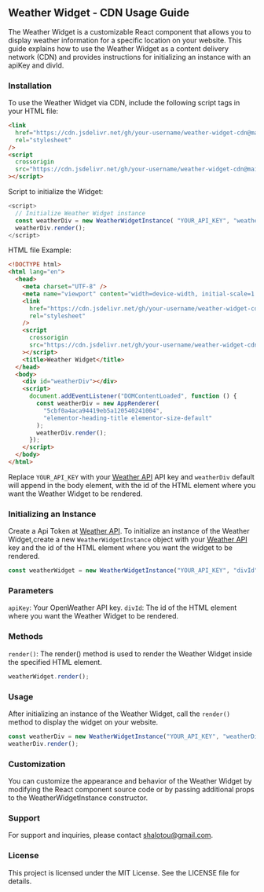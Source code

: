 ## Weather Widget - CDN Usage Guide

The Weather Widget is a customizable React component that allows you to display weather information for a specific location on your website. This guide explains how to use the Weather Widget as a content delivery network (CDN) and provides instructions for initializing an instance with an apiKey and divId.

### Installation

To use the Weather Widget via CDN, include the following script tags in your HTML file:

```html
<link
  href="https://cdn.jsdelivr.net/gh/your-username/weather-widget-cdn@main/build/static/css/main.d5289b2f.css"
  rel="stylesheet"
/>
<script
  crossorigin
  src="https://cdn.jsdelivr.net/gh/your-username/weather-widget-cdn@main/build/static/js/main.c3a408dd.js"
></script>
```

Script to initialize the Widget:

```js
<script>
  // Initialize Weather Widget instance 
  const weatherDiv = new WeatherWidgetInstance( "YOUR_API_KEY", "weatherDiv" );
  weatherDiv.render();
</script>
```

HTML file Example:

```html
<!DOCTYPE html>
<html lang="en">
  <head>
    <meta charset="UTF-8" />
    <meta name="viewport" content="width=device-width, initial-scale=1.0" />
    <link
      href="https://cdn.jsdelivr.net/gh/your-username/weather-widget-cdn@main/build/static/css/main.css"
      rel="stylesheet"
    />
    <script
      crossorigin
      src="https://cdn.jsdelivr.net/gh/your-username/weather-widget-cdn@main/build/static/js/main.js"
    ></script>
    <title>Weather Widget</title>
  </head>
  <body>
    <div id="weatherDiv"></div>
    <script>
      document.addEventListener("DOMContentLoaded", function () {
        const weatherDiv = new AppRenderer(
          "5cbf0a4aca94419eb5a120540241004",
          "elementor-heading-title elementor-size-default"
        );
        weatherDiv.render();
      });
    </script>
  </body>
</html>
```

Replace `YOUR_API_KEY` with your [Weather API](https://www.weatherapi.com/) API key and `weatherDiv` default will append in the body element, with the
id of the HTML element where you want the Weather Widget to be rendered.

### Initializing an Instance

Create a Api Token at [Weather API](https://www.weatherapi.com/).
To initialize an instance of the Weather Widget,create
a new `WeatherWidgetInstance` object with your [Weather API](https://www.weatherapi.com/) key and the id of
the HTML element where you want the widget to be rendered.

```js
const weatherWidget = new WeatherWidgetInstance("YOUR_API_KEY", "divId");
```

### Parameters

`apiKey`: Your OpenWeather API key.
`divId`: The id of the HTML element where you
want the Weather Widget to be rendered.

### Methods

`render()`: The render() method is
used to render the Weather Widget inside the specified HTML element.

```js
weatherWidget.render();
```

### Usage

After initializing an instance of the Weather
Widget, call the `render()` method to display the widget on your website.

```js
const weatherDiv = new WeatherWidgetInstance("YOUR_API_KEY", "weatherDiv");
weatherDiv.render();
```

### Customization

You can customize the
appearance and behavior of the Weather Widget by modifying the React component
source code or by passing additional props to the WeatherWidgetInstance
constructor.

### Support

For support and inquiries, please contact
shalotou@gmail.com.

### License

This project is licensed under the MIT License.
See the LICENSE file for details.
